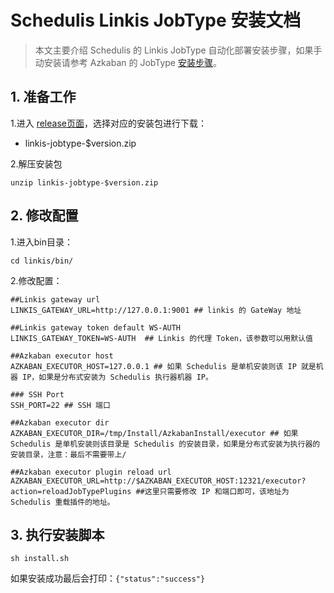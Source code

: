# Schedulis Linkis JobType 安装文档

> 本文主要介绍 Schedulis 的 Linkis JobType 自动化部署安装步骤，如果手动安装请参考 Azkaban 的 JobType [安装步骤](https://azkaban.github.io/azkaban/docs/latest/#job-types)。

## 1. 准备工作

1.进入 [release页面](https://github.com/WeBankFinTech/DataSphereStudio/releases)，选择对应的安装包进行下载：

- linkis-jobtype-$version.zip

2.解压安装包

```shell script
unzip linkis-jobtype-$version.zip
```

## 2. 修改配置

1.进入bin目录：

```shell script
cd linkis/bin/
```

2.修改配置：

```shell script
##Linkis gateway url 
LINKIS_GATEWAY_URL=http://127.0.0.1:9001 ## linkis 的 GateWay 地址

##Linkis gateway token default WS-AUTH 
LINKIS_GATEWAY_TOKEN=WS-AUTH  ## Linkis 的代理 Token，该参数可以用默认值

##Azkaban executor host 
AZKABAN_EXECUTOR_HOST=127.0.0.1 ## 如果 Schedulis 是单机安装则该 IP 就是机器 IP，如果是分布式安装为 Schedulis 执行器机器 IP。

### SSH Port 
SSH_PORT=22 ## SSH 端口

##Azkaban executor dir 
AZKABAN_EXECUTOR_DIR=/tmp/Install/AzkabanInstall/executor ## 如果 Schedulis 是单机安装则该目录是 Schedulis 的安装目录，如果是分布式安装为执行器的安装目录，注意：最后不需要带上/

##Azkaban executor plugin reload url 
AZKABAN_EXECUTOR_URL=http://$AZKABAN_EXECUTOR_HOST:12321/executor?action=reloadJobTypePlugins ##这里只需要修改 IP 和端口即可，该地址为 Schedulis 重载插件的地址。
```

## 3. 执行安装脚本

```shell script
sh install.sh
```

如果安装成功最后会打印：```{"status":"success"}```

